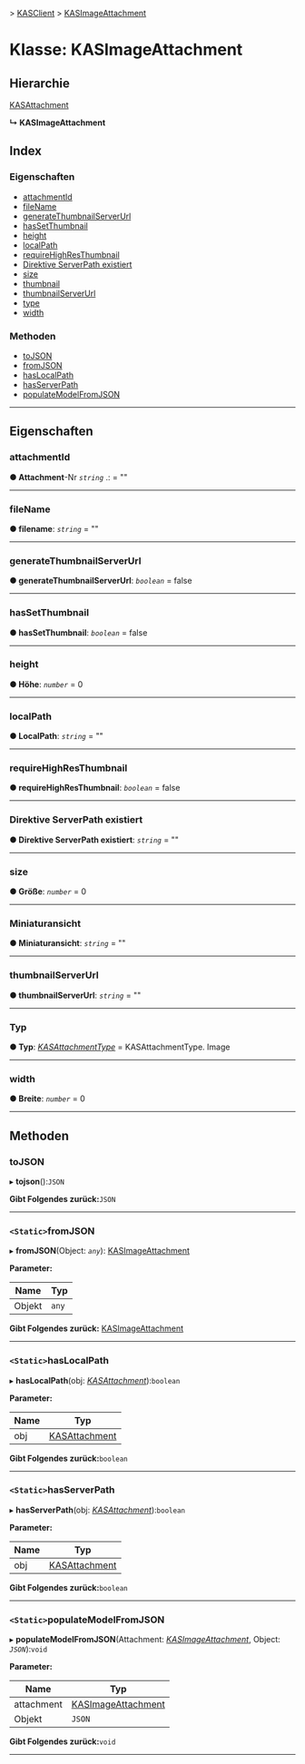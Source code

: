 [](../README.md) > [KASClient](../modules/kasclient.md) > [KASImageAttachment](../classes/kasclient.kasimageattachment.md)

# <a name="class-kasimageattachment"></a>Klasse: KASImageAttachment

## <a name="hierarchy"></a>Hierarchie

 [KASAttachment](kasclient.kasattachment.md)

**↳ KASImageAttachment**

## <a name="index"></a>Index 

### <a name="properties"></a>Eigenschaften

* [attachmentId](kasclient.kasimageattachment.md#attachmentid)
* [fileName](kasclient.kasimageattachment.md#filename)
* [generateThumbnailServerUrl](kasclient.kasimageattachment.md#generatethumbnailserverurl)
* [hasSetThumbnail](kasclient.kasimageattachment.md#hassetthumbnail)
* [height](kasclient.kasimageattachment.md#height)
* [localPath](kasclient.kasimageattachment.md#localpath)
* [requireHighResThumbnail](kasclient.kasimageattachment.md#requirehighresthumbnail)
* [Direktive ServerPath existiert](kasclient.kasimageattachment.md#serverpath)
* [size](kasclient.kasimageattachment.md#size)
* [thumbnail](kasclient.kasimageattachment.md#thumbnail)
* [thumbnailServerUrl](kasclient.kasimageattachment.md#thumbnailserverurl)
* [type](kasclient.kasimageattachment.md#type)
* [width](kasclient.kasimageattachment.md#width)
### <a name="methods"></a>Methoden

* [toJSON](kasclient.kasimageattachment.md#tojson)
* [fromJSON](kasclient.kasimageattachment.md#fromjson)
* [hasLocalPath](kasclient.kasimageattachment.md#haslocalpath)
* [hasServerPath](kasclient.kasimageattachment.md#hasserverpath)
* [populateModelFromJSON](kasclient.kasimageattachment.md#populatemodelfromjson)

---

## <a name="properties"></a>Eigenschaften

<a id="attachmentid"></a>

###  <a name="attachmentid"></a>attachmentId

**● Attachment**-Nr *`string`* .: = ""

___

<a id="filename"></a>

###  <a name="filename"></a>fileName

**● filename**: *`string`* = ""

___

<a id="generatethumbnailserverurl"></a>

###  <a name="generatethumbnailserverurl"></a>generateThumbnailServerUrl

**● generateThumbnailServerUrl**: *`boolean`* = false

___

<a id="hassetthumbnail"></a>

###  <a name="hassetthumbnail"></a>hasSetThumbnail

**● hasSetThumbnail**: *`boolean`* = false

___

<a id="height"></a>

###  <a name="height"></a>height

**● Höhe**: *`number`* = 0

___

<a id="localpath"></a>

###  <a name="localpath"></a>localPath

**● LocalPath**: *`string`* = ""

___

<a id="requirehighresthumbnail"></a>

###  <a name="requirehighresthumbnail"></a>requireHighResThumbnail

**● requireHighResThumbnail**: *`boolean`* = false

___

<a id="serverpath"></a>

###  <a name="serverpath"></a>Direktive ServerPath existiert

**● Direktive ServerPath existiert**: *`string`* = ""

___

<a id="size"></a>

###  <a name="size"></a>size

**● Größe**: *`number`* = 0

___

<a id="thumbnail"></a>

###  <a name="thumbnail"></a>Miniaturansicht

**● Miniaturansicht**: *`string`* = ""

___

<a id="thumbnailserverurl"></a>

###  <a name="thumbnailserverurl"></a>thumbnailServerUrl

**● thumbnailServerUrl**: *`string`* = ""

___

<a id="type"></a>

###  <a name="type"></a>Typ

**● Typ**: *[KASAttachmentType](../enums/kasclient.kasattachmenttype.md)* = KASAttachmentType. Image

___

<a id="width"></a>

###  <a name="width"></a>width

**● Breite**: *`number`* = 0

___

## <a name="methods"></a>Methoden

<a id="tojson"></a>

###  <a name="tojson"></a>toJSON

▸ **tojson**():`JSON`

**Gibt Folgendes zurück:**`JSON`

___

<a id="fromjson"></a>

### <a name="static-fromjson"></a>`<Static>`fromJSON

▸ **fromJSON**(Object: *`any`*): [KASImageAttachment](kasclient.kasimageattachment.md)

**Parameter:**

| Name | Typ |
| ------ | ------ |
| Objekt | `any` |

**Gibt Folgendes zurück:** [KASImageAttachment](kasclient.kasimageattachment.md)

___

<a id="haslocalpath"></a>

### <a name="static-haslocalpath"></a>`<Static>`hasLocalPath

▸ **hasLocalPath**(obj: *[KASAttachment](kasclient.kasattachment.md)*):`boolean`

**Parameter:**

| Name | Typ |
| ------ | ------ |
| obj | [KASAttachment](kasclient.kasattachment.md) |

**Gibt Folgendes zurück:**`boolean`

___

<a id="hasserverpath"></a>

### <a name="static-hasserverpath"></a>`<Static>`hasServerPath

▸ **hasServerPath**(obj: *[KASAttachment](kasclient.kasattachment.md)*):`boolean`

**Parameter:**

| Name | Typ |
| ------ | ------ |
| obj | [KASAttachment](kasclient.kasattachment.md) |

**Gibt Folgendes zurück:**`boolean`

___

<a id="populatemodelfromjson"></a>

### <a name="static-populatemodelfromjson"></a>`<Static>`populateModelFromJSON

▸ **populateModelFromJSON**(Attachment: *[KASImageAttachment](kasclient.kasimageattachment.md)*, Object: *`JSON`*):`void`

**Parameter:**

| Name | Typ |
| ------ | ------ |
| attachment | [KASImageAttachment](kasclient.kasimageattachment.md) |
| Objekt | `JSON` |

**Gibt Folgendes zurück:**`void`

___

